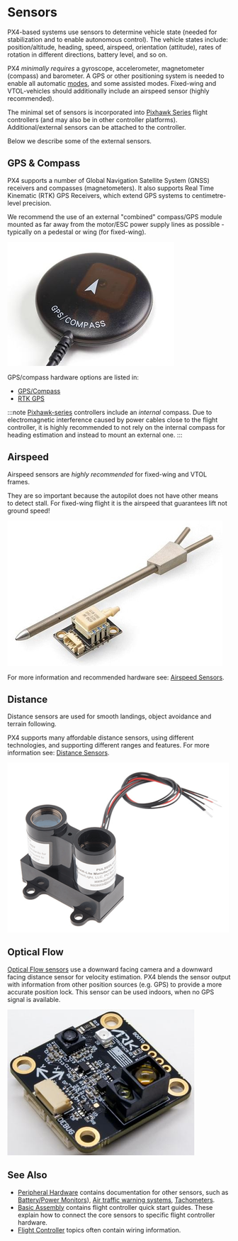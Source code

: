 # Sensors

PX4-based systems use sensors to determine vehicle state (needed for stabilization and to enable autonomous control).
The vehicle states include: position/altitude, heading, speed, airspeed, orientation (attitude), rates of rotation in different directions, battery level, and so on.

PX4 *minimally requires* a gyroscope, accelerometer, magnetometer (compass) and barometer.
A GPS or other positioning system is needed to enable all automatic [modes](../getting_started/flight_modes.md#categories), and some assisted modes.
Fixed-wing and VTOL-vehicles should additionally include an airspeed sensor (highly recommended).

The minimal set of sensors is incorporated into [Pixhawk Series](../flight_controller/pixhawk_series.md) flight controllers (and may also be in other controller platforms).
Additional/external sensors can be attached to the controller.

Below we describe some of the external sensors.
<a id="gps_compass"></a>

## GPS & Compass

PX4 supports a number of Global Navigation Satellite System (GNSS) receivers and compasses (magnetometers). 
It also supports Real Time Kinematic (RTK) GPS Receivers, which extend GPS systems to centimetre-level precision.

We recommend the use of an external "combined" compass/GPS module mounted as far away from the motor/ESC power supply lines as possible - typically on a pedestal or wing (for fixed-wing).

![GPS + Compass](../../assets/hardware/gps/gps_compass.jpg)

GPS/compass hardware options are listed in:
- [GPS/Compass](../gps_compass/README.md)
- [RTK GPS](../gps_compass/rtk_gps.md)

:::note
[Pixhawk-series](../flight_controller/pixhawk_series.md) controllers include an *internal* compass. Due to electromagnetic interference caused by power cables close to the flight controller, it is highly recommended to not rely on the internal compass for heading estimation and instead to mount an external one.
:::

## Airspeed

Airspeed sensors are *highly recommended* for fixed-wing and VTOL frames.

They are so important because the autopilot does not have other means to detect stall.
For fixed-wing flight it is the airspeed that guarantees lift not ground speed!

![Digital airspeed sensor](../../assets/hardware/sensors/airspeed/digital_airspeed_sensor.jpg)

For more information and recommended hardware see: [Airspeed Sensors](../sensor/airspeed.md).

## Distance

Distance sensors are used for smooth landings, object avoidance and terrain following.

PX4 supports many affordable distance sensors, using different technologies, and supporting different ranges and features.
For more information see: [Distance Sensors](../sensor/rangefinders.md).

<img src="../../assets/hardware/sensors/lidar_lite/lidar_lite_1.png" title="lidar_lite_1" width="500px" />

## Optical Flow

[Optical Flow sensors](../sensor/optical_flow.md) use a downward facing camera and a downward facing distance sensor for velocity estimation.
PX4 blends the sensor output with information from other position sources (e.g. GPS) to provide a more accurate position lock. 
This sensor can be used indoors, when no GPS signal is available.

![Image of ARK Flow optical flow sensor](../../assets/hardware/sensors/optical_flow/ark_flow.jpg)


## See Also

- [Peripheral Hardware](../peripherals/README.md) contains documentation for other sensors, such as [Battery/Power Monitors](../power_module/README.md)), [Air traffic warning systems](../peripherals/adsb_flarm.md), [Tachometers](../sensor/tachometers.md).
- [Basic Assembly](../assembly/README.md) contains flight controller quick start guides.
  These explain how to connect the core sensors to specific flight controller hardware.
- [Flight Controller](../flight_controller/README.md) topics often contain wiring information.

